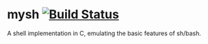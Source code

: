 # mysh [![Build Status](https://travis-ci.org/sam-marsh/mysh.svg?branch=master)](https://travis-ci.org/sam-marsh/mysh)
A shell implementation in C, emulating the basic features of sh/bash.
